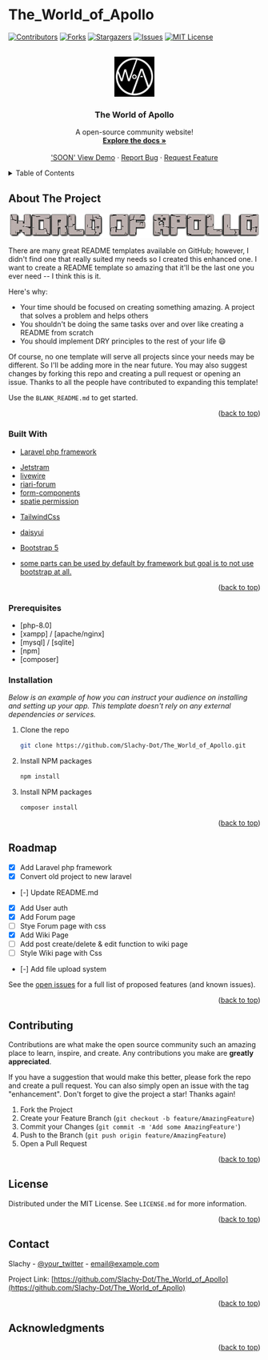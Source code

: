 # The_World_of_Apollo

<div id="top"></div>

[![Contributors][contributors-shield]][contributors-url]
[![Forks][forks-shield]][forks-url]
[![Stargazers][stars-shield]][stars-url]
[![Issues][issues-shield]][issues-url]
[![MIT License][license-shield]][license-url]


<!-- PROJECT LOGO -->
<br />
<div align="center">
  <a href="https://worldofapollo.com/">
    <img src="Apollo_logo.png" alt="Logo" width="80" height="80">
  </a>

  <h3 align="center">The World of Apollo </h3>

  <p align="center">
    A open-source community website!
    <br />
    <a href="https://github.com/Slachy-Dot/The_World_of_Apollo"><strong>Explore the docs »</strong></a>
    <br />
    <br />
    <a href="https://worldofapollo.com/">'SOON' View Demo</a>
    ·
    <a href="https://github.com/Slachy-Dot/The_World_of_Apollo/issues">Report Bug</a>
    ·
    <a href="https://github.com/Slachy-Dot/The_World_of_Apollo/issues">Request Feature</a>
  </p>
</div>



<!-- TABLE OF CONTENTS -->
<details>
  <summary>Table of Contents</summary>
  <ol>
    <li>
      <a href="#about-the-project">About The Project</a>
      <ul>
        <li><a href="#built-with">Built With</a></li>
      </ul>
    </li>
    <li>
      <a href="#getting-started">Getting Started</a>
      <ul>
        <li><a href="#prerequisites">Prerequisites</a></li>
        <li><a href="#installation">Installation</a></li>
      </ul>
    </li>
    <li><a href="#usage">Usage</a></li>
    <li><a href="#roadmap">Roadmap</a></li>
    <li><a href="#contributing">Contributing</a></li>
    <li><a href="#license">License</a></li>
    <li><a href="#contact">Contact</a></li>
    <li><a href="#acknowledgments">Acknowledgments</a></li>
  </ol>
</details>



<!-- ABOUT THE PROJECT -->
## About The Project

[![Product Name Screen Shot][product-screenshot]](https://worldofapollo.com)

There are many great README templates available on GitHub; however, I didn't find one that really suited my needs so I created this enhanced one. I want to create a README template so amazing that it'll be the last one you ever need -- I think this is it.

Here's why:
* Your time should be focused on creating something amazing. A project that solves a problem and helps others
* You shouldn't be doing the same tasks over and over like creating a README from scratch
* You should implement DRY principles to the rest of your life :smile:

Of course, no one template will serve all projects since your needs may be different. So I'll be adding more in the near future. You may also suggest changes by forking this repo and creating a pull request or opening an issue. Thanks to all the people have contributed to expanding this template!

Use the `BLANK_README.md` to get started.

<p align="right">(<a href="#top">back to top</a>)</p>



### Built With

* [Laravel php framework](https://laravel.com/)
- [Jetstram]()
- [livewire]()
- [riari-forum]()
- [form-components]()
- [spatie permission]()

* [TailwindCss](https://tailwindcss.com/)
- [daisyui](https://daisyui.com/)

* [Bootstrap 5]()
- [some parts can be used by default by framework but goal is to not use bootstrap at all.]()

        

<p align="right">(<a href="#top">back to top</a>)</p>

### Prerequisites

* [php-8.0]
* [xampp] / [apache/nginx]
* [mysql] / [sqlite]
* [npm]
* [composer]


### Installation

_Below is an example of how you can instruct your audience on installing and setting up your app. This template doesn't rely on any external dependencies or services._

1. Clone the repo
   ```sh
   git clone https://github.com/Slachy-Dot/The_World_of_Apollo.git
   ```
2. Install NPM packages
   ```sh
   npm install
   ```
3. Install NPM packages
   ```sh
   composer install
   ```

<p align="right">(<a href="#top">back to top</a>)</p>

<!-- ROADMAP -->
## Roadmap

- [x] Add Laravel php framework
- [x] Convert old project to new laravel 
- [-] Update README.md
- [X] Add User auth
- [X] Add Forum page
- [ ] Stye Forum page with css
- [X] Add Wiki Page
- [ ] Add post create/delete & edit function to wiki page
- [ ] Style Wiki page with Css
- [-] Add file upload system

See the [open issues](https://github.com/Slachy-Dot/The_World_of_Apollo/issues) for a full list of proposed features (and known issues).

<p align="right">(<a href="#top">back to top</a>)</p>



<!-- CONTRIBUTING -->
## Contributing

Contributions are what make the open source community such an amazing place to learn, inspire, and create. Any contributions you make are **greatly appreciated**.

If you have a suggestion that would make this better, please fork the repo and create a pull request. You can also simply open an issue with the tag "enhancement".
Don't forget to give the project a star! Thanks again!

1. Fork the Project
2. Create your Feature Branch (`git checkout -b feature/AmazingFeature`)
3. Commit your Changes (`git commit -m 'Add some AmazingFeature'`)
4. Push to the Branch (`git push origin feature/AmazingFeature`)
5. Open a Pull Request

<p align="right">(<a href="#top">back to top</a>)</p>



<!-- LICENSE -->
## License

Distributed under the MIT License. See `LICENSE.md` for more information.

<p align="right">(<a href="#top">back to top</a>)</p>



<!-- CONTACT -->
## Contact

Slachy - [@your_twitter](https://twitter.com/your_username) - email@example.com

Project Link: [https://github.com/Slachy-Dot/The_World_of_Apollo](https://github.com/Slachy-Dot/The_World_of_Apollo)

<p align="right">(<a href="#top">back to top</a>)</p>



<!-- ACKNOWLEDGMENTS -->
## Acknowledgments



<p align="right">(<a href="#top">back to top</a>)</p>

<!-- MARKDOWN LINKS & IMAGES -->
<!-- https://www.markdownguide.org/basic-syntax/#reference-style-links -->
[contributors-shield]: https://img.shields.io/github/contributors/othneildrew/Best-README-Template.svg?style=for-the-badge
[contributors-url]: https://github.com/Slachy-Dot/The_World_of_Apollo/graphs/contributors

[forks-shield]: https://img.shields.io/github/forks/othneildrew/Best-README-Template.svg?style=for-the-badge
[forks-url]: https://github.com/Slachy-Dot/The_World_of_Apollo/network/members

[stars-shield]: https://img.shields.io/github/stars/othneildrew/Best-README-Template.svg?style=for-the-badge
[stars-url]: https://github.com/Slachy-Dot/The_World_of_Apollo/stargazers

[issues-shield]: https://img.shields.io/github/issues/othneildrew/Best-README-Template.svg?style=for-the-badge
[issues-url]: https://github.com/Slachy-Dot/The_World_of_Apollo/issues

[license-shield]: https://img.shields.io/github/license/othneildrew/Best-README-Template.svg?style=for-the-badge
[license-url]: https://github.com/othneildrew/Best-README-Template/blob/master/LICENSE.md
[product-screenshot]: Logo.png
